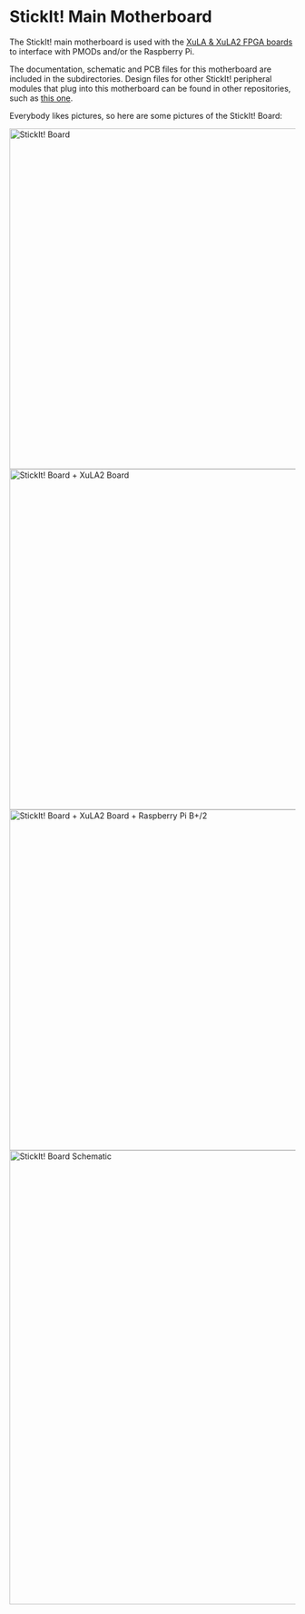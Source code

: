 StickIt! Main Motherboard
=================================================================

The StickIt! main motherboard is used with the 
[XuLA & XuLA2 FPGA boards](http://www.xess.com/store/fpga-boards/) to interface
with PMODs and/or the Raspberry Pi.

The documentation, schematic and PCB files for this motherboard are included in the subdirectories.
Design files for other StickIt! peripheral modules that plug into this motherboard can
be found in other repositories, such as [this one](https://github.com/xesscorp/StickIt).

Everybody likes pictures, so here are some pictures of the StickIt! Board:

<img src="http://www.xess.com/static/media/product/product_cover.jpg" style="width:600px" alt="StickIt! Board"/>

<img src="http://www.xess.com/static/media/product/stickit_with_xula.jpg" style="width:600px" alt="StickIt! Board + XuLA2 Board"/>

<img src="http://www.xess.com/static/media/product/RPI_PWR.jpg" style="width:600px" alt="StickIt! Board + XuLA2 Board + Raspberry Pi B+/2"/>

<img src="http://www.xess.com/static/media/product/StickIt-Hat_sch.png" style="width:800px" alt="StickIt! Board Schematic"/>
